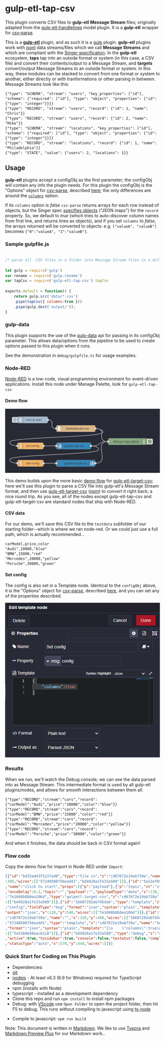 # gulp-etl-tap-csv

This plugin  converts CSV files to **gulp-etl** **Message Stream** files; originally adapted from the [gulp-etl-handlelines](https://github.com/gulpetl/gulp-etl-handlelines) model plugin. It is a **gulp-etl** wrapper for [csv-parse](https://csv.js.org/parse/).

This is a **[gulp-etl](http://gulpetl.com/)** plugin, and as such it is a [gulp](https://gulpjs.com/) plugin. **gulp-etl** plugins work with [jsonl](http://jsonlines.org/) data streams/files which we call **Message Streams** and which are compliant with the [Singer specification](https://github.com/singer-io/getting-started/blob/master/docs/SPEC.md#output). In the **gulp-etl** ecosystem, **taps** tap into an outside format or system (in this case, a CSV file) and convert their contents/output to a Message Stream, and **targets** convert/output Message Streams to an outside format or system. In this way, these modules can be stacked to convert from one format or system to another, either directly or with tranformations or other parsing in between. Message Streams look like this:

``` jsonl
{"type": "SCHEMA", "stream": "users", "key_properties": ["id"], "schema": {"required": ["id"], "type": "object", "properties": {"id": {"type": "integer"}}}}
{"type": "RECORD", "stream": "users", "record": {"id": 1, "name": "Chris"}}
{"type": "RECORD", "stream": "users", "record": {"id": 2, "name": "Mike"}}
{"type": "SCHEMA", "stream": "locations", "key_properties": ["id"], "schema": {"required": ["id"], "type": "object", "properties": {"id": {"type": "integer"}}}}
{"type": "RECORD", "stream": "locations", "record": {"id": 1, "name": "Philadelphia"}}
{"type": "STATE", "value": {"users": 2, "locations": 1}}
```

## Usage

**gulp-etl** plugins accept a configObj as the first parameter; the configObj
will contain any info the plugin needs. For this plugin the configObj is the "Options" object for [csv-parse](https://csv.js.org/parse/), described [here](https://csv.js.org/parse/options/); the only differences are around the [`columns`](https://csv.js.org/parse/options/columns/) option.

If its `columns` option is *false* `csv-parse` returns arrays for each row instead of objects, but the Singer spec [specifies objects](https://github.com/singer-io/getting-started/blob/master/docs/SPEC.md#record-message) ("JSON maps") for the `record` property. So, we default to *true* (which tries to auto-discover column names from first line, and returns lines as objects), and if you set `columns` to *false*, the arrays returned will be converted to objects: e.g. `["valueA", "valueB"]` becomes `{"0":"valueA", "1":"valueB"}`.

### Sample gulpfile.js

``` javascript

/* parse all .CSV files in a folder into Message Stream files in a different folder */

let gulp = require('gulp')
var rename = require('gulp-rename')
var tapCsv = require('gulp-etl-tap-csv').tapCsv

exports.default = function() {
    return gulp.src('data/*.csv')
    .pipe(tapCsv({ columns:true }))
    .pipe(gulp.dest('output/'));
}

```

### gulp-data
This plugin supports the use of the [gulp-data](https://github.com/colynb/gulp-data#readme) api for passing in its configObj parameter. This
allows data/options from the pipeline to be used to create options passed to this plugin when it runs. 

See the demonstration in `debug/gulpfile.ts` for usage examples.

### Node-RED ###
[Node-RED](https://nodered.org/) is a low-code, visual programming environment for event-driven applications. Install this node under Manage Palette, look for `gulp-etl-tap-csv`

#### Demo flow ####

![Demo flow](./resources/demoflow.png)

This demo builds upon the more basic [demo flow](https://www.npmjs.com/package/gulp-etl-target-csv#demo-flow) for [gulp-etl-target-csv](https://github.com/gulpetl/gulp-etl-target-csv); here we'll use this plugin to parse a CSV file into gulp-etl's Message Stream format, and then use [gulp-etl-target-csv](https://github.com/gulpetl/gulp-etl-target-csv) ([npm](https://www.npmjs.com/package/gulp-etl-target-csv)) to convert it right back; a nice round trip. As you see, all of the nodes except gulp-etl-tap-csv and gulp-etl-target-csv are standard nodes that ship with Node-RED.

#### CSV data ####

For our demo, we'll save this CSV file to the `testdata` subfolder of our starting folder--which is where we ran node-red. Or we could just use a full path, which is actually recommended...

``` csv
carModel,price,color
"Audi",10000,"blue"
"BMW",15000,"red"
"Mercedes",20000,"yellow"
"Porsche",30000,"green"
```

#### Set config ####

The config is also set in a Template node. Identical to the `configObj` above, it is the "Options" object for [csv-parse](https://csv.js.org/parse/), described [here](https://csv.js.org/parse/options/), and you can set any of the properties described.

![Config template](./resources/editconfig.png)

### Results

When we run, we'll watch the Debug console; we can see the data parsed into as Message Stream. This intermediate format is used by all gulp-etl plugins/nodes, and allows for smooth interactions between them all.

``` jsonl
{"type":"RECORD","stream":"cars","record":{"carModel":"Audi","price":"10000","color":"blue"}}
{"type":"RECORD","stream":"cars","record":{"carModel":"BMW","price":"15000","color":"red"}}
{"type":"RECORD","stream":"cars","record":{"carModel":"Mercedes","price":"20000","color":"yellow"}}
{"type":"RECORD","stream":"cars","record":{"carModel":"Porsche","price":"30000","color":"green"}}
```

And when it finishes, the data should be back in CSV format again!

### Flow code

Copy the demo flow for import in Node-RED under `Import`:

``` json
[{"id":"bd15ad43f5227ed0","type":"file in","z":"cd67672e19ab739a","name":"","filename":"./testdata/cars.csv","filenameType":"str","format":"utf8","chunk":false,"sendError":false,"encoding":"none","allProps":false,"x":330,"y"
:380,"wires":[["57240500756eadd1","bd4928a1fe33a509"]]},{"id":"5a22ef69893bbc79","type":"inject","z":"cd67672e19ab739a"
,"name":"click to start","props":[{"p":"payload"},{"p":"topic","vt":"str"}],"repeat":"","crontab":"","once":false
,"onceDelay":0.1,"topic":"","payload":"","payloadType":"date","x":130,"y":340,"wires":[["bd15ad43f5227ed0"]]},{"id"
:"7e1608b8b0ea106d","type":"gulpetl-target-csv","z":"cd67672e19ab739a","name":"","x":330,"y":540,"wires"
:[["bd4928a1fe33a509"]]},{"id":"16687292eb745dab","type":"template","z":"cd67672e19ab739a","name":"Set config","field"
:"config","fieldType":"msg","format":"json","syntax":"plain","template":"{\n    \"quoted\":false,\n    \"header\":true\n}",
"output":"json","x":120,"y":540,"wires":[["7e1608b8b0ea106d"]]},{"id":"5e5268849aacb118","type":"gulpetl-tap-csv","z"
:"cd67672e19ab739a","name":"","x":320,"y":460,"wires":[["16687292eb745dab","bd4928a1fe33a509"]]},{"id"
:"57240500756eadd1","type":"template","z":"cd67672e19ab739a","name":"Set config","field":"config","fieldType":"msg"
,"format":"json","syntax":"plain","template":"{\n    \"columns\":true\n}","output":"json","x":120,"y":460,"wires"
:[["5e5268849aacb118"]]},{"id":"bd4928a1fe33a509","type":"debug","z":"cd67672e19ab739a","name":"debug (msg object)"
,"active":true,"tosidebar":true,"console":false,"tostatus":false,"complete":"true","targetType":"full","statusVal":""
,"statusType":"auto","x":570,"y":440,"wires":[]}]
```

### Quick Start for Coding on This Plugin

* Dependencies:
* [git](https://git-scm.com/downloads)
* [nodejs](https://nodejs.org/en/download/releases/) - At least v6.3 (6.9 for Windows) required for TypeScript debugging
* npm (installs with Node)
* typescript - installed as a development dependency
* Clone this repo and run `npm install` to install npm packages
* Debug: with [VScode](https://code.visualstudio.com/download) use `Open Folder` to open the project folder, then hit F5 to debug. This runs without compiling to javascript using [ts-node](https://www.npmjs.com/package/ts-node)
<!-- * Test: `npm test` or `npm t`-->
* Compile to javascript: `npm run build`
<!--
### Testing

We are using [Jest](https://facebook.github.io/jest/docs/en/getting-started.html) for our testing. Each of our tests are in the `test` folder.

* Run `npm test` to run the test suites
-->
Note: This document is written in [Markdown](https://daringfireball.net/projects/markdown/). We like to use [Typora](https://typora.io/) and [Markdown Preview Plus](https://chrome.google.com/webstore/detail/markdown-preview-plus/febilkbfcbhebfnokafefeacimjdckgl?hl=en-US) for our Markdown work..
